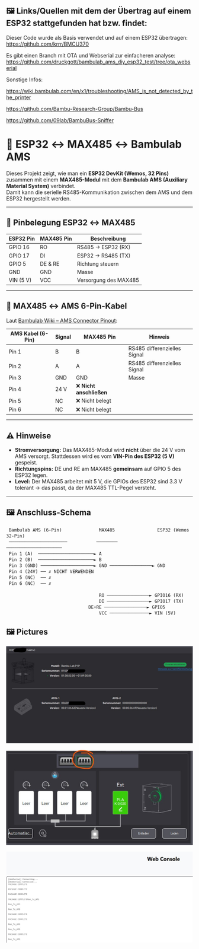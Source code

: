 ## 🖼️ Links/Quellen mit dem der Übertrag auf einem ESP32 stattgefunden hat bzw. findet:

Dieser Code wurde als Basis verwendet und auf einem ESP32 übertragen:
https://github.com/krrr/BMCU370

Es gibt einen Branch mit OTA und Webserial zur einfacheren analyse:
https://github.com/druckgott/bambulab_ams_diy_esp32_test/tree/ota_webserial

Sonstige Infos:

https://wiki.bambulab.com/en/x1/troubleshooting/AMS_is_not_detected_by_the_printer

https://github.com/Bambu-Research-Group/Bambu-Bus

https://github.com/09lab/BambuBus-Sniffer

# 📡 ESP32 ↔ MAX485 ↔ Bambulab AMS

Dieses Projekt zeigt, wie man ein **ESP32 DevKit (Wemos, 32 Pins)** zusammen mit einem **MAX485-Modul** mit dem **Bambulab AMS (Auxiliary Material System)** verbindet.  
Damit kann die serielle RS485-Kommunikation zwischen dem AMS und dem ESP32 hergestellt werden.

---

## 🔌 Pinbelegung ESP32 ↔ MAX485

| ESP32 Pin | MAX485 Pin | Beschreibung            |
|-----------|------------|-------------------------|
| GPIO 16   | RO         | RS485 → ESP32 (RX)      |
| GPIO 17   | DI         | ESP32 → RS485 (TX)      |
| GPIO 5    | DE & RE    | Richtung steuern        |
| GND       | GND        | Masse                   |
| VIN (5 V) | VCC        | Versorgung des MAX485   |

---

## 🔌 MAX485 ↔ AMS 6-Pin-Kabel

Laut [Bambulab Wiki – AMS Connector Pinout](https://wiki.bambulab.com/en/x1/troubleshooting/AMS_is_not_detected_by_the_printer):

| AMS Kabel (6-Pin) | Signal | MAX485 Pin | Hinweis                       |
|-------------------|--------|------------|-------------------------------|
| Pin 1             | B      | B          | RS485 differenzielles Signal  |
| Pin 2             | A      | A          | RS485 differenzielles Signal  |
| Pin 3             | GND    | GND        | Masse                         |
| Pin 4             | 24 V   | ❌ **Nicht anschließen** |
| Pin 5             | NC     | ❌ Nicht belegt            |
| Pin 6             | NC     | ❌ Nicht belegt            |

---

## ⚠️ Hinweise

- **Stromversorgung:** Das MAX485-Modul wird **nicht** über die 24 V vom AMS versorgt. Stattdessen wird es vom **VIN-Pin des ESP32 (5 V)** gespeist.  
- **Richtungspins:** DE und RE am MAX485 **gemeinsam** auf GPIO 5 des ESP32 legen.  
- **Level:** Der MAX485 arbeitet mit 5 V, die GPIOs des ESP32 sind 3.3 V tolerant → das passt, da der MAX485 TTL-Pegel versteht.  

---

## 🖼️ Anschluss-Schema

```text
 Bambulab AMS (6-Pin)              MAX485                ESP32 (Wemos 32-Pin)
 ──────────────────────           ────────              ─────────────────────
 Pin 1 (A)  ─────────────────────► A
 Pin 2 (B)  ─────────────────────► B
 Pin 3 (GND) ────────────────────► GND ────────────────► GND
 Pin 4 (24V) ── ✗ NICHT VERWENDEN
 Pin 5 (NC)  ── ✗
 Pin 6 (NC)  ── ✗

                                   RO ────────────────► GPIO16 (RX)
                                   DI ────────────────► GPIO17 (TX)
                               DE+RE ────────────────► GPIO5
                                   VCC ───────────────► VIN (5V)
```

## 🖼️ Pictures

![Alternativtext](images/ams.jpg)

![Alternativtext](images/second_ams.jpg)

![Alternativtext](images/webserial.jpg)



